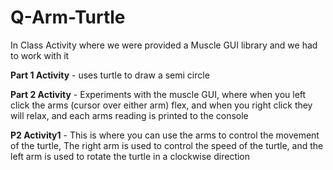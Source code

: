 # Q-Arm-Turtle
In Class Activity where we were provided a Muscle GUI library and we had to work with it

**Part 1 Activity** - uses turtle to draw a semi circle 

**Part 2 Activity** - Experiments with the muscle GUI, where when you left click the arms (cursor over either arm) flex, and when you right click they will relax, and each arms reading is printed to the console 

**P2 Activity1** - This is where you can use the arms to control the movement of the turtle, The right arm is used to control the speed of the turtle, and the left arm is used to rotate the turtle in a clockwise direction


